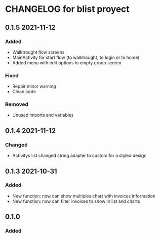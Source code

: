 # CHANGELOG for blist proyect


## 0.1.5 2021-11-12
### Added
- Walktrought flow screens
- MainActivity for start flow (to walktrought, to login or to home)
- Added menu with edit options to empty group screen

### Fixed
- Repair minor warning
- Clean code

### Removed
- Unused imports and variables




## 0.1.4 2021-11-12
### Changed
- Activitys list changed string adapter to custom for a styled design




## 0.1.3 2021-10-31
### Added
- New function: now can show multiples chart with invoices information
- New function: now can filter invoices to show in list and charts




## 0.1.0
### Added
